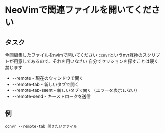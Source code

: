 # NeoVimで関連ファイルを開いてください

## タスク

今回編集したファイルをnvimで開いてください
`ccnvr`というnvr互換のスクリプトが用意してあるので、それを用いなさい
自分でセッションを探すことは硬く禁じます

- --remote - 現在のウィンドウで開く
- --remote-tab - 新しいタブで開く
- --remote-tab-silent - 新しいタブで開く（エラーを表示しない）
- --remote-send - キーストロークを送信

## 例
```
ccnvr --remote-tab 開きたいファイル
```
